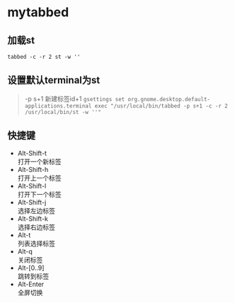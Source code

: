 # mytabbed

## 加载st
`tabbed -c -r 2 st -w ''`

## 设置默认terminal为st
> -p s+1 新建标签id+1
`gsettings set org.gnome.desktop.default-applications.terminal exec "/usr/local/bin/tabbed -p s+1 -c -r 2 /usr/local/bin/st -w ''"`

## 快捷键
- Alt-Shift-t  
	打开一个新标签
- Alt-Shift-h  
	打开上一个标签
- Alt-Shift-l  
    打开下一个标签
- Alt-Shift-j  
	选择左边标签
- Alt-Shift-k  
	选择右边标签
- Alt-t  
	列表选择标签
- Alt-q  
	关闭标签
- Alt-[0..9]  
	跳转到标签
- Alt-Enter  
	全屏切换

